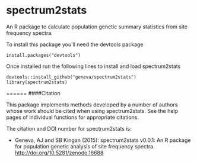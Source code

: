 spectrum2stats
=========
An R package to calculate population genetic summary statistics from site frequency spectra.


To install this package you'll need the devtools package
```
install.packages("devtools")

```
Once installed run the following lines to install and load spectrum2stats
```
devtools::install_github("geneva/spectrum2stats")
library(spectrum2stats)
```
======
####Citation

This package implements methods developed by a number of authors whose work should be cited when using spectrum2stats. See the help pages of individual functions for appropriate citations.

The citation and  DOI number for spectrum2stats  is:   
  * Geneva, AJ and SB Kingan (2015): spectrum2stats v0.0.1: An R package for population genetic analysis of site frequency spectra. http://doi.org/10.5281/zenodo.16688
